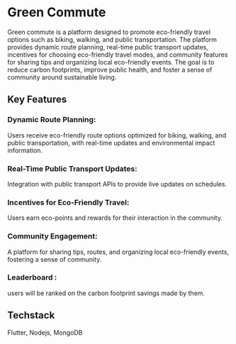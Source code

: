 # Green Commute

Green commute is a platform designed to promote eco-friendly travel options such as biking, walking, and public transportation. The platform provides dynamic route planning, real-time public transport updates, incentives for choosing eco-friendly travel modes, and community features for sharing tips and organizing local eco-friendly events. The goal is to reduce carbon footprints, improve public health, and foster a sense of community around sustainable living.

## Key Features 

### Dynamic Route Planning: 
Users receive eco-friendly route options optimized for biking, walking, and public transportation, with real-time updates and environmental impact information.
### Real-Time Public Transport Updates: 
Integration with public transport APIs to provide live updates on schedules.
### Incentives for Eco-Friendly Travel: 
Users earn eco-points and rewards for their interaction in the community.
### Community Engagement: 
A platform for sharing tips, routes, and organizing local eco-friendly events, fostering a sense of community.
### Leaderboard : 
users will be ranked on the carbon footprint savings made by them.

## Techstack 
Flutter, Nodejs, MongoDB

